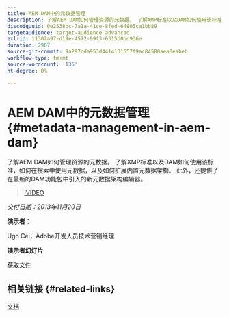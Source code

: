 ```yaml
---
title: AEM DAM中的元数据管理
description: 了解AEM DAM如何管理资源的元数据。 了解XMP标准以及DAM如何使用该标准，如何在搜索中使用元数据，以及如何扩展内置元数据架构。 此外，还提供了在最新的DAM功能包中引入的新元数据架构编辑器。
discoiquuid: 0e2538bc-7a1a-41ce-8fed-64805ca1bb89
targetaudience: target-audience advanced
exl-id: 11302a97-d19e-4572-99f3-6315d0bd936e
duration: 2907
source-git-commit: 9a297cda953d4414131657f9ac84580aea0eabeb
workflow-type: tm+mt
source-wordcount: '135'
ht-degree: 0%

---
```


# AEM DAM中的元数据管理{#metadata-management-in-aem-dam}

了解AEM DAM如何管理资源的元数据。 了解XMP标准以及DAM如何使用该标准，如何在搜索中使用元数据，以及如何扩展内置元数据架构。 此外，还提供了在最新的DAM功能包中引入的新元数据架构编辑器。

>[!VIDEO](https://video.tv.adobe.com/v/19524/?quality=9)

*交付日期：2013年11月20日*

**演示者：**

Ugo Cei，Adobe开发人员技术营销经理

**演示者幻灯片**

[获取文件](assets/metadata-management-in-aem-dam.pdf)

## 相关链接 {#related-links}

[文档](https://docs.adobe.com/content/docs/en/cq/5-6-1/dam/metadata_for_digitalassetmanagement.html)
